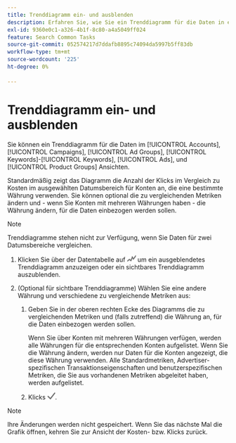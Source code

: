 ```yaml
---
title: Trenddiagramm ein- und ausblenden
description: Erfahren Sie, wie Sie ein Trenddiagramm für die Daten in einigen Kampagnenverwaltungsansichten anzeigen und ausblenden.
exl-id: 9360e0c1-a326-4b1f-8c80-a4a5049ff024
feature: Search Common Tasks
source-git-commit: 052574217d7ddafb8895c74094da5997b5ff83db
workflow-type: tm+mt
source-wordcount: '225'
ht-degree: 0%

---
```


# Trenddiagramm ein- und ausblenden

Sie können ein Trenddiagramm für die Daten im [!UICONTROL Accounts], [!UICONTROL Campaigns], [!UICONTROL Ad Groups], [!UICONTROL Keywords]-[!UICONTROL Keywords], [!UICONTROL Ads], und [!UICONTROL Product Groups] Ansichten.

Standardmäßig zeigt das Diagramm die Anzahl der Klicks im Vergleich zu Kosten im ausgewählten Datumsbereich für Konten an, die eine bestimmte Währung verwenden. Sie können optional die zu vergleichenden Metriken ändern und - wenn Sie Konten mit mehreren Währungen haben - die Währung ändern, für die Daten einbezogen werden sollen.

>[!NOTE]
>
>Trenddiagramme stehen nicht zur Verfügung, wenn Sie Daten für zwei Datumsbereiche vergleichen.

1. Klicken Sie über der Datentabelle auf ![Diagramme](/help/search-social-commerce/assets/trend-chart.png "Diagramme") um ein ausgeblendetes Trenddiagramm anzuzeigen oder ein sichtbares Trenddiagramm auszublenden.

1. (Optional für sichtbare Trenddiagramme) Wählen Sie eine andere Währung und verschiedene zu vergleichende Metriken aus:

   1. Geben Sie in der oberen rechten Ecke des Diagramms die zu vergleichenden Metriken und (falls zutreffend) die Währung an, für die Daten einbezogen werden sollen.

      Wenn Sie über Konten mit mehreren Währungen verfügen, werden alle Währungen für die entsprechenden Konten aufgelistet. Wenn Sie die Währung ändern, werden nur Daten für die Konten angezeigt, die diese Währung verwenden. Alle Standardmetriken, Advertiser-spezifischen Transaktionseigenschaften und benutzerspezifischen Metriken, die Sie aus vorhandenen Metriken abgeleitet haben, werden aufgelistet.

   1. Klicks ![Speichern](/help/search-social-commerce/assets/save-checkmark.png "Speichern").

>[!NOTE]
>
>Ihre Änderungen werden nicht gespeichert. Wenn Sie das nächste Mal die Grafik öffnen, kehren Sie zur Ansicht der Kosten- bzw. Klicks zurück.
